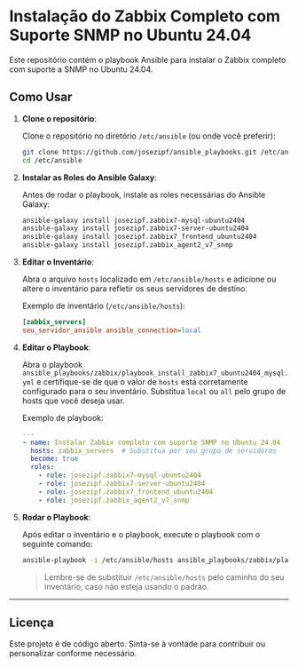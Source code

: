 # Instalação do Zabbix Completo com Suporte SNMP no Ubuntu 24.04

Este repositório contém o playbook Ansible para instalar o Zabbix completo com suporte a SNMP no Ubuntu 24.04.

## Como Usar

1. **Clone o repositório**:

    Clone o repositório no diretório `/etc/ansible` (ou onde você preferir):

    ```bash
    git clone https://github.com/josezipf/ansible_playbooks.git /etc/ansible
    cd /etc/ansible
    ```

2. **Instalar as Roles do Ansible Galaxy**:

    Antes de rodar o playbook, instale as roles necessárias do Ansible Galaxy:

    ```bash
    ansible-galaxy install josezipf.zabbix7-mysql-ubuntu2404
    ansible-galaxy install josezipf.zabbix7-server-ubuntu2404
    ansible-galaxy install josezipf.zabbix7_frontend_ubuntu2404
    ansible-galaxy install josezipf.zabbix_agent2_v7_snmp
    ```

3. **Editar o Inventário**:

    Abra o arquivo `hosts` localizado em `/etc/ansible/hosts` e adicione ou altere o inventário para refletir os seus servidores de destino.

    Exemplo de inventário (`/etc/ansible/hosts`):

    ```ini
    [zabbix_servers]
    seu_servidor_ansible ansible_connection=local
    ```

4. **Editar o Playbook**:

    Abra o playbook `ansible_playbooks/zabbix/playbook_install_zabbix7_ubuntu2404_mysql.yml` e certifique-se de que o valor de `hosts` está corretamente configurado para o seu inventário. Substitua `local` ou `all` pelo grupo de hosts que você deseja usar.

    Exemplo de playbook:

    ```yaml
    ---
    - name: Instalar Zabbix completo com suporte SNMP no Ubuntu 24.04
      hosts: zabbix_servers  # Substitua por seu grupo de servidores
      become: true
      roles:
        - role: josezipf.zabbix7-mysql-ubuntu2404
        - role: josezipf.zabbix7-server-ubuntu2404
        - role: josezipf.zabbix7_frontend_ubuntu2404
        - role: josezipf.zabbix_agent2_v7_snmp
    ```

5. **Rodar o Playbook**:

    Após editar o inventário e o playbook, execute o playbook com o seguinte comando:

    ```bash
    ansible-playbook -i /etc/ansible/hosts ansible_playbooks/zabbix/playbook_install_zabbix7_ubuntu2404_mysql.yml
    ```

    > Lembre-se de substituir `/etc/ansible/hosts` pelo caminho do seu inventário, caso não esteja usando o padrão.

---

## Licença

Este projeto é de código aberto. Sinta-se à vontade para contribuir ou personalizar conforme necessário.
